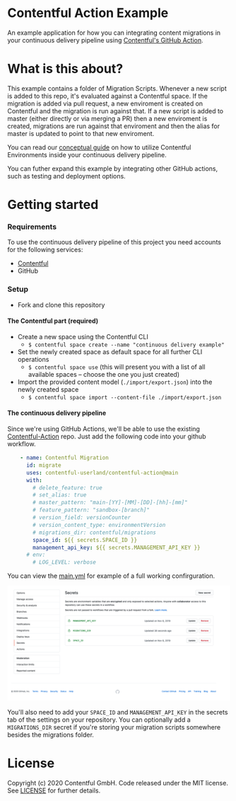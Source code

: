 Contentful Action Example
=====

An example application for how you can integrating content migrations in your continuous delivery pipeline using [Contentful's GitHub Action](https://github.com/contentful-userland/contentful-action).

What is this about?
=====

This example contains a folder of Migration Scripts. Whenever a new script is added to this repo, it's evaluated against a Contentful space. If the migration is added via pull request, a new enviroment is created on Contentful and the migration is run against that. If a new script is added to master (either directly or via merging a PR) then a new enviroment is created, migrations are run against that enviroment and then the alias for master is updated to point to that new enviroment.

You can read our [conceptual guide](https://www.contentful.com/developers/docs/concepts/deployment-pipeline/) on how to utilize Contentful Environments inside your continuous delivery pipeline.

You can futher expand this example by integrating other GitHub actions, such as testing and deployment options.

Getting started
=====

### Requirements

To use the continuous delivery pipeline of this project you need accounts for the following services:

- [Contentful](https://www.contentful.com)
- GitHub

### Setup

* Fork and clone this repository

#### The Contentful part (required)

* Create a new space using the Contentful CLI
  * `$ contentful space create --name "continuous delivery example"`
* Set the newly created space as default space for all further CLI operations
  * `$ contentful space use` (this will present you with a list of all available spaces – choose the one you just created)
* Import the provided content model (`./import/export.json`) into the newly created space
  * `$ contentful space import --content-file ./import/export.json`

#### The continuous delivery pipeline

Since we're using GitHub Actions, we'll be able to use the existing [Contentful-Action](https://github.com/contentful-userland/contentful-action) repo. Just add the following code into your github workflow.

```yml
    - name: Contentful Migration
      id: migrate
      uses: contentful-userland/contentful-action@main
      with:
        # delete_feature: true
        # set_alias: true
        # master_pattern: "main-[YY]-[MM]-[DD]-[hh]-[mm]"
        # feature_pattern: "sandbox-[branch]"
        # version_field: versionCounter
        # version_content_type: environmentVersion
        # migrations_dir: contentful/migrations
        space_id: ${{ secrets.SPACE_ID }}
        management_api_key: ${{ secrets.MANAGEMENT_API_KEY }}
      # env:
        # LOG_LEVEL: verbose
```
You can view the [main.yml](.github/workflows/main.yml) for example of a full working confirguration.

![Screenshot of GitHub Secret Panel](images/Secrets.png)

You'll also need to add your `SPACE_ID` and `MANAGEMENT_API_KEY` in the secrets tab of the settings on your repository. You can optionally add a `MIGRATIONS_DIR` secret if you're storing your migration scripts somewhere besides the migrations folder.

License
=======

Copyright (c) 2020 Contentful GmbH. Code released under the MIT license. See [LICENSE](LICENSE) for further details.
